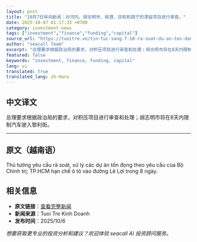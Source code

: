 ```yaml
---
layout: post
title: "10月7日早间新闻：对河内、胡志明市、岘港、庆和和西宁的滞留项目进行审查。"
date: 2025-10-07 01:17:33 +0700
category: investment-news
tags: ["investment","finance","funding","capital"]
source_url: "https://tuoitre.vn/tin-tuc-sang-7-10-ra-soat-du-an-ton-dong-tai-ha-noi-tp-hcm-da-nang-khanh-hoa-va-tay-ninh-20251006224426594.htm"
author: "seacall Team"
excerpt: "总理要求根据政治局的要求，对积压项目进行审查和处理；胡志明市将在8天内限制汽车驶入黎利街。..."
featured: false
keywords: "investment, finance, funding, capital"
lang: vi
translated: true
translated_lang: zh-Hans
---
```


## 中文译文

总理要求根据政治局的要求，对积压项目进行审查和处理；胡志明市将在8天内限制汽车驶入黎利街。

---

## 原文（越南语）

Thủ tướng yêu cầu rà soát, xử lý các dự án tồn đọng theo yêu cầu của Bộ Chính trị; TP.HCM hạn chế ô tô vào đường Lê Lợi trong 8 ngày.

## 相关信息

- **原文链接**：[查看完整新闻](https://tuoitre.vn/tin-tuc-sang-7-10-ra-soat-du-an-ton-dong-tai-ha-noi-tp-hcm-da-nang-khanh-hoa-va-tay-ninh-20251006224426594.htm)
- **新闻来源**：Tuoi Tre Kinh Doanh
- **发布时间**：2025/10/6

*想要获取更专业的投资分析和建议？欢迎体验 seacall AI 投资顾问服务。*